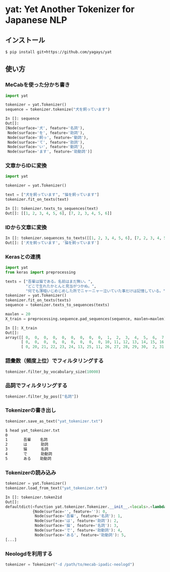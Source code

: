 # yat: Yet Another Tokenizer for Japanese NLP

## インストール

```sh
$ pip install git+https://github.com/yagays/yat
```

## 使い方

### MeCabを使った分かち書き

```py
import yat

tokenizer = yat.Tokenizer()
sequence = tokenizer.tokenize("犬を飼っています")
```

```py
In []: sequence
Out[]:
[Node(surface='犬', feature='名詞'),
 Node(surface='を', feature='助詞'),
 Node(surface='飼っ', feature='動詞'),
 Node(surface='て', feature='助詞'),
 Node(surface='い', feature='動詞'),
 Node(surface='ます', feature='助動詞')]
```

### 文章からIDに変換

```py
import yat

tokenizer = yat.Tokenizer()

text = ["犬を飼っています", "猫を飼っています"]
tokenizer.fit_on_texts(text)
```

```py
In []: tokenizer.texts_to_sequences(text)
Out[]: [[1, 2, 3, 4, 5, 6], [7, 2, 3, 4, 5, 6]]
```

### IDから文章に変換

```py
In []: tokenizer.sequences_to_texts([[1, 2, 3, 4, 5, 6], [7, 2, 3, 4, 5, 6]])
Out[]: ['犬を飼っています', '猫を飼っています']
```

### Kerasとの連携

```py
import yat
from keras import preprocessing

texts = ["吾輩は猫である。名前はまだ無い。",
         "どこで生れたかとんと見当がつかぬ。",
         "何でも薄暗いじめじめした所でニャーニャー泣いていた事だけは記憶している。"]
tokenizer = yat.Tokenizer()
tokenizer.fit_on_texts(texts)
sequence = tokenizer.texts_to_sequences(texts)

maxlen = 20
X_train = preprocessing.sequence.pad_sequences(sequence, maxlen=maxlen)
```

```py
In []: X_train
Out[]:
array([[ 0,  0,  0,  0,  0,  0,  0,  0,  0,  1,  2,  3,  4,  5,  6,  7,  2,  8,  9,  6],
       [ 0,  0,  0,  0,  0,  0,  0,  0,  0, 10, 11, 12, 13, 14, 15, 16, 17, 18, 19,  6],
       [ 0, 20, 21, 22, 23, 24, 13, 25, 11, 26, 27, 28, 29, 30,  2, 31, 24, 28, 32,  6]], dtype=int32)
```

### 語彙数（頻度上位）でフィルタリングする

```py
tokenizer.filter_by_vocabulary_size(10000)
```

### 品詞でフィルタリングする

```py
tokenizer.filter_by_pos(["名詞"])
```

### Tokenizerの書き出し

```py
tokenizer.save_as_text("yat_tokenizer.txt")
```

```sh
$ head yat_tokenizer.txt
0
1       吾輩    名詞
2       は      助詞
3       猫      名詞
4       で      助動詞
5       ある    助動詞
```

### Tokenizerの読み込み

```py
tokenizer = yat.Tokenizer()
tokenizer.load_from_text("yat_tokenizer.txt")
```

```py
In []: tokenizer.token2id
Out[]:
defaultdict(<function yat.tokenizer.Tokenizer.__init__.<locals>.<lambda>()>,
            {Node(surface='', feature=''): 0,
             Node(surface='吾輩', feature='名詞'): 1,
             Node(surface='は', feature='助詞'): 2,
             Node(surface='猫', feature='名詞'): 3,
             Node(surface='で', feature='助動詞'): 4,
             Node(surface='ある', feature='助動詞'): 5,
[...]
```

### Neologdを利用する

```py
tokenizer = Tokenizer("-d /path/to/mecab-ipadic-neologd")
```

